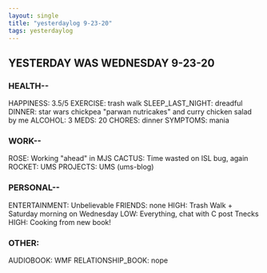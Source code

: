 ```yaml
---
layout: single
title: "yesterdaylog 9-23-20"
tags: yesterdaylog
---
```


## YESTERDAY WAS WEDNESDAY 9-23-20

### HEALTH--

HAPPINESS: 3.5/5
EXERCISE: trash walk
SLEEP_LAST_NIGHT: dreadful
DINNER: star wars chickpea "parwan nutricakes" and curry chicken salad by me
ALCOHOL: 3
MEDS: 20
CHORES: dinner
SYMPTOMS: mania

### WORK--

ROSE: Working "ahead" in MJS
CACTUS: Time wasted on ISL bug, again
ROCKET: UMS
PROJECTS: UMS (ums-blog)

### PERSONAL--

ENTERTAINMENT: Unbelievable
FRIENDS: none
HIGH: Trash Walk + Saturday morning on Wednesday
LOW: Everything, chat with C post Tnecks
HIGH: Cooking from new book!

### OTHER:

AUDIOBOOK: WMF
RELATIONSHIP_BOOK: nope
